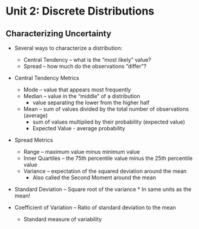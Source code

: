 # Unit 2: Discrete Distributions

##  Characterizing Uncertainty

  * Several ways to characterize a distribution:
    * Central Tendency – what is the “most likely” value?
    * Spread – how much do the observations “differ”?

  * Central Tendency Metrics
    * Mode – value that appears most frequently
    * Median – value in the “middle” of a distribution
      * value separating the lower from the higher half
    * Mean – sum of values divided by the total number of observations (average)
      * sum of values multiplied by their probability (expected value)
      * Expected Value - average probability

  * Spread Metrics
    * Range – maximum value minus minimum value
    * Inner Quartiles – the 75th percentile value minus the 25th percentile value
    * Variance – expectation of the squared deviation around the mean 
      * Also called the Second Moment around the mean

  *  Standard Deviation – Square root of the variance
    * In same units as the mean! 
  * Coefficient of Variation – Ratio of standard deviation to the mean
    * Standard measure of variability
